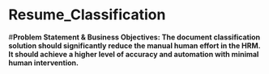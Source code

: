 # Resume_Classification
#**Problem Statement & Business Objectives: The document classification solution should significantly reduce the manual human effort in the HRM. It should achieve a higher level of accuracy and automation with minimal human intervention.**
